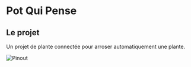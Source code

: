 <!--# Le Pot Qui Pense -->
<!--+ 2019-2020 -->
<!--$ Jardinage-->
<!--$ Python -->
<!--% Un projet de plante connectée pour arroser automatiquement une plante. -->
# Pot Qui Pense

## Le projet 

Un projet de plante connectée pour arroser automatiquement une plante.

![Pinout](.img/pqp.jpg)


